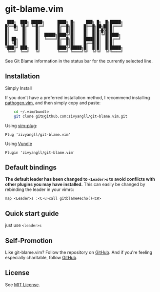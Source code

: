 git-blame.vim
==========
```
 ███╗  ███╗ █████╗      ████╗ █╗     ███╗ █╗  █╗█████╗
█╬══█╗ ╚█╔╝ ╚═█╔═╝      █╔══█╗█║    █╬══█╗██╗██║█╔═══╝
█║  ╚╝  █║    █║        █║  █║█║    █║  █║█╔█╬█║█║
█║      █║    █║  █████╗████╬╝█║    █║  █║█║╚╝█║████╗
█║ ██╗  █║    █║  ╚════╝█╔══█╗█║    █████║█║  █║█╔══╝
█║ ╚█║  █║    █║        █║  █║█║    █╔══█║█║  █║█║
╚███╬╝ ███╗   █║        ████╬╝█████╗█║  █║█║  █║█████╗
 ╚══╝  ╚══╝   ╚╝        ╚═══╝ ╚════╝╚╝  ╚╝╚╝  ╚╝╚════╝
```

See Git Blame information in the status bar for the currently selected line.

Installation
--------------

Simply Install

If you don't have a preferred installation method, I recommend
installing [pathogen.vim](https://github.com/tpope/vim-pathogen), and
then simply copy and paste:

```bash
    cd ~/.vim/bundle
    git clone git@github.com:zivyangll/git-blame.vim.git
```

Using [vim-plug](https://github.com/junegunn/vim-plug):

```vim
Plug 'zivyangll/git-blame.vim'
```

Using [Vundle](https://github.com/VundleVim/Vundle.vim)

```viml
Plugin 'zivyangll/git-blame.vim'
```

Default bindings
-----------------

**The default leader has been changed to `<Leader>s` to avoid
conflicts with other plugins you may have installed.** This can easily be
changed by rebinding the leader in your vimrc:

```vim
map <Leader>s :<C-u>call gitblame#echo()<CR>
```

Quick start guide
-----------------

just use `<leader>s`

Self-Promotion
--------------

Like git-blame.vim? Follow the repository on
[GitHub](https://github.com/zivyangll/git-blame.vim).  And if
you're feeling especially charitable, follow [GitHub](https://github.com/zivyangll).

License
-------

See [MIT License](https://github.com/zivyangll/git-blame.vim/blob/master/LICENSE).


